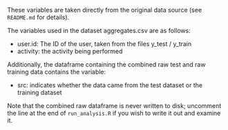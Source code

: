 These variables are taken directly from the original data source (see `README.md` for details). 

The variables used in the dataset aggregates.csv are as follows:
* user.id: The ID of the user, taken from the files y_test / y_train
* activity: the activity being performed

Additionally, the dataframe containing the combined raw test and raw training data contains the variable:
* src: indicates whether the data came from the test dataset or the training dataset

Note that the combined raw dataframe is never written to disk; uncomment the line at the end of `run_analysis.R` if you wish to write it out and examine it.